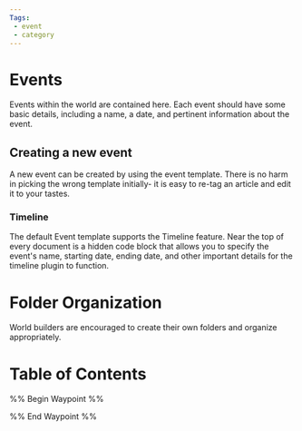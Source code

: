 ```yaml
---
Tags:
 - event
 - category
---
```

# Events
Events within the world are contained here. Each event should have some basic details, including a name, a date, and pertinent information about the event.
## Creating a new event
A new event can be created by using the event template. There is no harm in picking the wrong template initially- it is easy to re-tag an article and edit it to your tastes.
### Timeline
The default Event template supports the Timeline feature. Near the top of every document is a hidden code block that allows you to specify the event's name, starting date, ending date, and other important details for the timeline plugin to function.
# Folder Organization
World builders are encouraged to create their own folders and organize appropriately.
# Table of Contents
%% Begin Waypoint %%


%% End Waypoint %%
